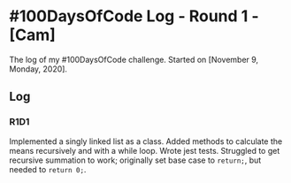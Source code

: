 # #100DaysOfCode Log - Round 1 - [Cam]

The log of my #100DaysOfCode challenge. Started on [November 9, Monday, 2020].

## Log

### R1D1 

Implemented a singly linked list as a class. Added methods to calculate the means recursively and with a while loop. Wrote jest tests. Struggled to get recursive summation to work; originally set base case to `return;`, but needed to `return 0;`. 

